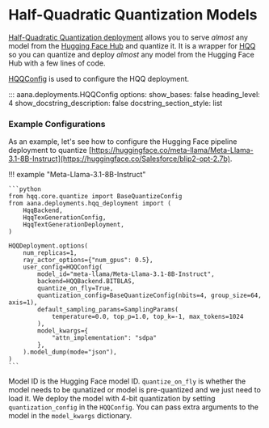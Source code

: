 # Half-Quadratic Quantization Models

[Half-Quadratic Quantization deployment](./../../reference/deployments.md#aana.deployments.HQQDeployment) allows you to serve *almost* any model from the [Hugging Face Hub](https://huggingface.co/models) and quantize it. It is a wrapper for [HQQ](https://github.com/mobiusml/hqq) so you can quantize and deploy *almost* any model from the Hugging Face Hub with a few lines of code.

[HQQConfig](./../../reference/deployments.md#aana.deployments.HQQConfig) is used to configure the HQQ deployment.

::: aana.deployments.HQQConfig
    options:
        show_bases: false
        heading_level: 4
        show_docstring_description: false
        docstring_section_style: list

### Example Configurations

As an example, let's see how to configure the Hugging Face pipeline deployment to quantize [https://huggingface.co/meta-llama/Meta-Llama-3.1-8B-Instruct](https://huggingface.co/Salesforce/blip2-opt-2.7b).

!!! example "Meta-Llama-3.1-8B-Instruct"
    
    ```python
    from hqq.core.quantize import BaseQuantizeConfig
    from aana.deployments.hqq_deployment import (
        HqqBackend,
        HqqTexGenerationConfig,
        HqqTextGenerationDeployment,
    )

    HQQDeployment.options(
        num_replicas=1,
        ray_actor_options={"num_gpus": 0.5},
        user_config=HQQConfig(
            model_id="meta-llama/Meta-Llama-3.1-8B-Instruct",
            backend=HQQBackend.BITBLAS,
            quantize_on_fly=True,
            quantization_config=BaseQuantizeConfig(nbits=4, group_size=64, axis=1),
            default_sampling_params=SamplingParams(
                temperature=0.0, top_p=1.0, top_k=-1, max_tokens=1024
            ),
            model_kwargs={
                "attn_implementation": "sdpa"
            },
        ).model_dump(mode="json"),
    )
    ```

Model ID is the Hugging Face model ID. `quantize_on_fly` is whether the model needs to be qunatized or model is pre-quantized and we just need to load it. We deploy the model with 4-bit quantization by setting `quantization_config` in the `HQQConfig`. You can pass extra arguments to the model in the `model_kwargs` dictionary.
